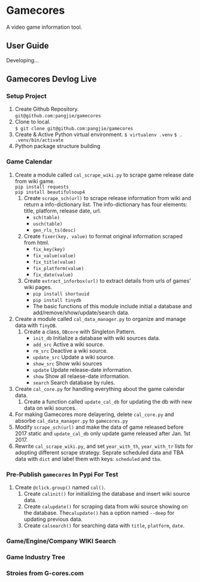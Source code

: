 # Gamecores
A video game information tool. 

## User Guide
Developing...

## Gamecores Devlog Live

### Setup Project

1. Create Github Repository.  
    `git@github.com:pangjie/gamecores`
2. Clone to local.  
    `$ git clone git@github.com:pangjie/gamecores`
3. Create & Active Python virtual environment.
    `$ virtualenv .venv`
    `$ . .venv/bin/activate`
4. Python package structure building

### Game Calendar

1. Create a module called `cal_scrape_wiki.py` to scrape game release date from wiki game.  
    `pip install requests`  
    `pip install beautifulsoup4`
    1. Create `scrape_sch(url)` to scrape release information from wiki and return a info-dictionary list. The info-dictionary has four elements: title, platform, release date, url.  
        + `sch(table)`
        + `usch(table)`
        + `gen_rls_ts(desc)`
    2. Create `fixer(key, value)` to format original information scraped from html. 
        + `fix_key(key)`
        + `fix_value(value)`
        + `fix_title(value)`
        + `fix_platform(value)`
        + `fix_date(value)`
    3. Create `extract_inforbox(url)` to extract details from urls of games' wiki pages. 
        + `pip install shortuuid`
        + `pip install tinydb`
        + The basic functions of this module include initial a database and add/remove/show/update/search data. 
2. Create a module called `cal_data_manager.py` to organize and manage data with `TinyDB`.  
    1. Create a class, `DBcore` with Singleton Pattern. 
        + `init_db` Initialize a database with wiki sources data.
        + `add_src` Active a wiki source.
        + `rm_src` Deactive a wiki source.
        + `update_src` Update a wiki source.
        + `show_src` Show wiki sources
        + `update` Update release-date information.
        + `show` Show all relaese-date information.
        + `search` Search database by rules.
3. Create `cal_core.py` for handling everything about the game calendar data.
    1. Create a function called `update_cal_db` for updating the db with new data on wiki sources.  
4. For making Gamecores more delayering, delete `cal_core.py` and absorbe `cal_data_manager.py` to `gamecores.py`
5. Modify `scrape_sch(url)` and make the data of game released before 2017 static and `update_cal_db` only update game released after Jan. 1st 2017.
6. Rewrite `cal_scrape_wiki.py`, and set `year_with_th`, `year_with_tr` lists for adopting different scrape strategy. Seprate scheduled data and TBA data with `dict` and label them with keys: `scheduled` and `tba`.

###  Pre-Publish `gamecores` In Pypi For Test

1. Create `@click.group()` named `cal()`.
    1. Create `calinit()` for initializing the database and insert wiki source data.
    2. Create `calupdate()` for scraping data from wiki source showing on the database. The`calupdate()` has a option named `--deep` for updating previous data.
    3. Create `calsearch()` for searching data with `title`, `platform`, `date`.


###  Game/Engine/Company WIKI Search

###  Game Industry Tree

###  Stroies from G-cores.com

